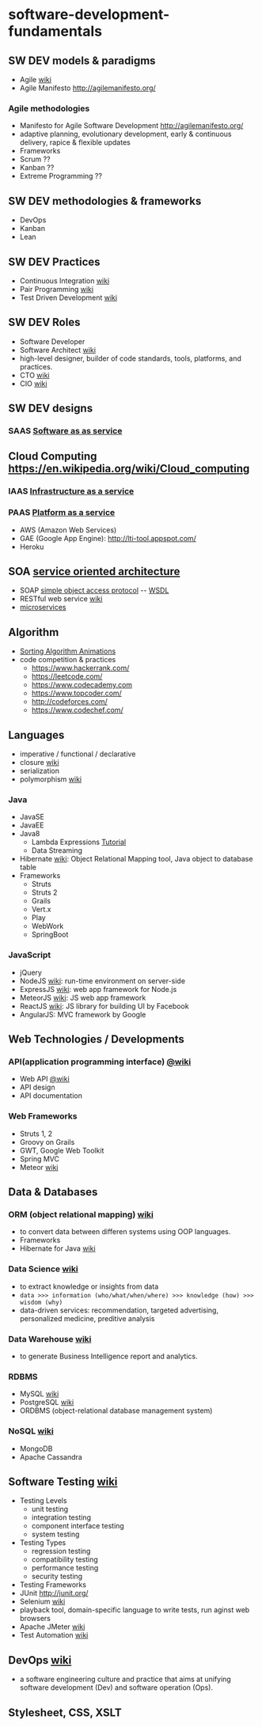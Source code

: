 # software-development-fundamentals

## SW DEV models & paradigms
- Agile [wiki](https://en.wikipedia.org/wiki/Agile_software_development)
- Agile Manifesto http://agilemanifesto.org/

### Agile methodologies 
- Manifesto for Agile Software Development http://agilemanifesto.org/
- adaptive planning, evolutionary development, early & continuous delivery, rapice & flexible updates
- Frameworks
- Scrum ??
- Kanban ??
- Extreme Programming ??

## SW DEV methodologies & frameworks
- DevOps
- Kanban
- Lean

## SW DEV Practices 
- Continuous Integration [wiki](https://en.wikipedia.org/wiki/Continuous_integration)
- Pair Programming [wiki](https://en.wikipedia.org/wiki/Pair_programming)
- Test Driven Development [wiki](https://en.wikipedia.org/wiki/Test-driven_development)

## SW DEV Roles
- Software Developer 
- Software Architect [wiki](https://en.wikipedia.org/wiki/Software_architect)
- high-level designer, builder of code standards, tools, platforms, and practices. 
- CTO [wiki](https://en.wikipedia.org/wiki/Chief_technology_officer)
- CIO [wiki](https://en.wikipedia.org/wiki/Chief_information_officer)

## SW DEV designs
### SAAS [Software as as service](https://en.wikipedia.org/wiki/Software_as_a_service)



## Cloud Computing https://en.wikipedia.org/wiki/Cloud_computing
### IAAS [Infrastructure as a service](https://en.wikipedia.org/wiki/Infrastructure_as_a_service)
### PAAS [Platform as a service](https://en.wikipedia.org/wiki/Platform_as_a_service)
- AWS (Amazon Web Services)
- GAE (Google App Engine): http://lti-tool.appspot.com/
- Heroku

## SOA [service oriented architecture](https://en.wikipedia.org/wiki/Service-oriented_architecture)
- SOAP [simple object access protocol](https://en.wikipedia.org/wiki/SOAP)
-- [WSDL](https://en.wikipedia.org/wiki/Web_Services_Description_Language)
- RESTful web service [wiki](https://en.wikipedia.org/wiki/Representational_state_transfer)
- [microservices](https://en.wikipedia.org/wiki/Microservices)

## Algorithm
- [Sorting Algorithm Animations](https://www.toptal.com/developers/sorting-algorithms/)
- code competition & practices
  - https://www.hackerrank.com/
  - https://leetcode.com/
  - https://www.codecademy.com
  - https://www.topcoder.com/
  - http://codeforces.com/
  - https://www.codechef.com/

## Languages
- imperative / functional / declarative
- closure [wiki](https://en.wikipedia.org/wiki/Closure_(computer_programming))
- serialization
- polymorphism [wiki](https://en.wikipedia.org/wiki/Polymorphism_(computer_science))


### Java
- JavaSE
- JavaEE 
- Java8
  - Lambda Expressions [Tutorial](https://docs.oracle.com/javase/tutorial/java/javaOO/lambdaexpressions.html)
  - Data Streaming
- Hibernate [wiki](https://en.wikipedia.org/wiki/Hibernate_(framework)): Object Relational Mapping tool, Java object to database table
- Frameworks
  - Struts 
  - Struts 2
  - Grails
  - Vert.x
  - Play
  - WebWork
  - SpringBoot

### JavaScript
- jQuery
- NodeJS [wiki](https://en.wikipedia.org/wiki/Node.js): run-time environment on server-side
- ExpressJS [wiki](https://en.wikipedia.org/wiki/Express.js): web app framework for Node.js
- MeteorJS [wiki](https://en.wikipedia.org/wiki/Meteor_(web_framework)): JS web app framework
- ReactJS [wiki](https://en.wikipedia.org/wiki/React_(JavaScript_library)): JS library for building UI by Facebook
- AngularJS: MVC framework by Google

## Web Technologies / Developments

### API(application programming interface) [@wiki](https://en.wikipedia.org/wiki/Application_programming_interface)
- Web API [@wiki](https://en.wikipedia.org/wiki/Web_API)
- API design
- API documentation

### Web Frameworks
- Struts 1, 2 
- Groovy on Grails
- GWT, Google Web Toolkit
- Spring MVC
- Meteor [wiki](https://en.wikipedia.org/wiki/Meteor_(web_framework))


## Data & Databases

### ORM (object relational mapping) [wiki](https://en.wikipedia.org/wiki/Object-relational_mapping)
- to convert data between differen systems using OOP languages. 
- Frameworks
- Hibernate for Java [wiki](https://en.wikipedia.org/wiki/Hibernate_(framework))

### Data Science [wiki](https://en.wikipedia.org/wiki/Data_science)
- to extract knowledge or insights from data
- `data >>> information (who/what/when/where) >>> knowledge (how) >>> wisdom (why)`
- data-driven services: recommendation, targeted advertising, personalized medicine, preditive analysis

### Data Warehouse [wiki](https://en.wikipedia.org/wiki/Data_warehouse)
- to generate Business Intelligence report and analytics.

### RDBMS
- MySQL [wiki](https://en.wikipedia.org/wiki/MySQL)
- PostgreSQL [wiki](https://en.wikipedia.org/wiki/PostgreSQL)
- ORDBMS (object-relational database management system)

### NoSQL [wiki](https://en.wikipedia.org/wiki/NoSQL)
- MongoDB
- Apache Cassandra 

## Software Testing [wiki](https://en.wikipedia.org/wiki/Software_testing)
- Testing Levels
  - unit testing
  - integration testing
  - component interface testing
  - system testing
- Testing Types
  - regression testing
  - compatibility testing
  - performance testing
  - security testing
- Testing Frameworks 
- JUnit http://junit.org/
- Selenium [wiki](https://en.wikipedia.org/wiki/Selenium_(software))
- playback tool, domain-specific language to write tests, run aginst web browsers
- Apache JMeter [wiki](https://en.wikipedia.org/wiki/Apache_JMeter)
- Test Automation [wiki](https://en.wikipedia.org/wiki/Test_automation)

## DevOps [wiki](https://en.wikipedia.org/wiki/DevOps)
-  a software engineering culture and practice that aims at unifying software development (Dev) and software operation (Ops).




## Stylesheet, CSS, XSLT
